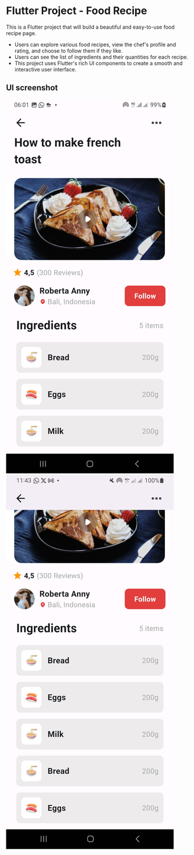 # Flutter Project - Food Recipe

This is a Flutter project that will build a beautiful and easy-to-use food recipe page.
- Users can explore various food recipes, view the chef's profile and rating, and choose to follow them if they like.
- Users can see the list of ingredients and their quantities for each recipe.
- This project uses Flutter's rich UI components to create a smooth and interactive user interface.

## UI screenshot

![Screenshot of project UI](./food_recipe/assets/images/Screenshot.jpg)
![Screenshot of project UI](./food_recipe/assets/images/Screenshot2.jpg)
